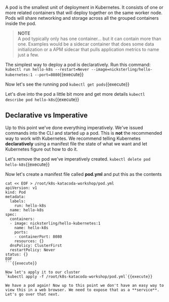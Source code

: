 A pod is the smallest unit of deployment in Kubernetes. It consists of one or more related containers that will deploy together on the same worker node. Pods will share networking and storage across all the grouped containers inside the pod.


> **NOTE**  
> A pod typically only has one container... but it can contain more than one. Examples would be a sidecar container that does some data initialization or a APM sidecar that pulls application metrics to name just a few. 


The simplest way to deploy a pod is declaratively. Run this command:
`kubectl run hello-k8s --restart=Never --image=nicksterling/hello-kubernetes:1 --port=8080`{{execute}}

Now let's see the running pod
`kubectl get pods`{{execute}}


Let's dive into the pod a little bit more and get more details
`kubectl describe pod hello-k8s`{{execute}}


## Declarative vs Imperative
Up to this point we've done everything imperatively. We've issued commands into the CLI and started up a pod. This is **not** the recommended way to work with Kubernetes. We recommend telling Kubernetes __declaratively__ using a manifest file the state of what we want and let Kubernetes figure out how to do it.

Let's remove the pod we've imperatively created. 
`kubectl delete pod hello-k8s`{{execute}}

Now let's create a manifest file called **pod.yml** and put this as the contents

```
cat << EOF > /root/k8s-katacoda-workshop/pod.yml
apiVersion: v1
kind: Pod
metadata:
  labels:
    run: hello-k8s
  name: hello-k8s
spec:
  containers:
  - image: nicksterling/hello-kubernetes:1
    name: hello-k8s
    ports:
    - containerPort: 8080
    resources: {}
  dnsPolicy: ClusterFirst
  restartPolicy: Never
status: {}
EOF
```{{execute}}

Now let's apply it to our cluster
`kubectl apply -f /root/k8s-katacoda-workshop/pod.yml`{{execute}}

We have a pod again! Now up to this point we don't have an easy way to view this in a web browser. We need to expose that as a **service**. Let's go over that next. 